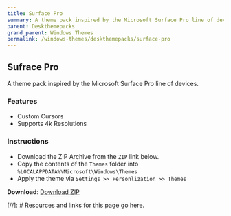 ```yaml
---
title: Surface Pro
summary: A theme pack inspired by the Microsoft Surface Pro line of devices.
parent: Deskthemepacks
grand_parent: Windows Themes
permalink: /windows-themes/deskthemepacks/surface-pro
---
```

## Sufrace Pro
A theme pack inspired by the Microsoft Surface Pro line of devices.


### Features

- Custom Cursors
- Supports 4k Resolutions

### Instructions

- Download the ZIP Archive from the `ZIP` link below.
- Copy the contents of the `Themes` folder into `%LOCALAPPDATA%\Microsoft\Windows\Themes`
- Apply the theme via `Settings >> Personlization >> Themes`

**Download**: [Download ZIP] 

<!-- ////////////////////////////////////////////////////////////////////////////////////////////////////////////////////// -->

[//]: # Resources and links for this page go here.

[Download ZIP]: https://gitlab.com/the-back-room/deskthemepacks/sfw/surface-pro/-/archive/main/surface-pro-main.zip

<!-- ////////////////////////////////////////////////////////////////////////////////////////////////////////////////////// -->
